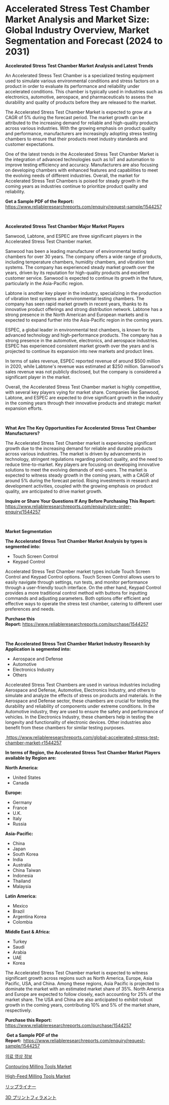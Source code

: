 <p><h1>Accelerated Stress Test Chamber Market Analysis and Market Size: Global Industry Overview, Market Segmentation and Forecast (2024 to 2031)</h1></p><p><strong>Accelerated Stress Test Chamber Market Analysis and Latest Trends</strong></p>
<p><p>An Accelerated Stress Test Chamber is a specialized testing equipment used to simulate various environmental conditions and stress factors on a product in order to evaluate its performance and reliability under accelerated conditions. This chamber is typically used in industries such as electronics, automotive, aerospace, and pharmaceuticals to assess the durability and quality of products before they are released to the market.</p><p>The Accelerated Stress Test Chamber Market is expected to grow at a CAGR of 5% during the forecast period. The market growth can be attributed to the increasing demand for reliable and high-quality products across various industries. With the growing emphasis on product quality and performance, manufacturers are increasingly adopting stress testing chambers to ensure that their products meet industry standards and customer expectations.</p><p>One of the latest trends in the Accelerated Stress Test Chamber Market is the integration of advanced technologies such as IoT and automation to improve testing efficiency and accuracy. Manufacturers are also focusing on developing chambers with enhanced features and capabilities to meet the evolving needs of different industries. Overall, the market for Accelerated Stress Test Chambers is poised for steady growth in the coming years as industries continue to prioritize product quality and reliability.</p></p>
<p><strong>Get a Sample PDF of the Report:&nbsp;</strong> <a href="https://www.reliableresearchreports.com/enquiry/request-sample/1544257">https://www.reliableresearchreports.com/enquiry/request-sample/1544257</a></p>
<p>&nbsp;</p>
<p><strong>Accelerated Stress Test Chamber Major Market Players</strong></p>
<p><p>Sanwood, Labtone, and ESPEC are three significant players in the Accelerated Stress Test Chamber market.</p><p>Sanwood has been a leading manufacturer of environmental testing chambers for over 30 years. The company offers a wide range of products, including temperature chambers, humidity chambers, and vibration test systems. The company has experienced steady market growth over the years, driven by its reputation for high-quality products and excellent customer service. Sanwood is expected to continue its growth in the future, particularly in the Asia-Pacific region.</p><p>Labtone is another key player in the industry, specializing in the production of vibration test systems and environmental testing chambers. The company has seen rapid market growth in recent years, thanks to its innovative product offerings and strong distribution network. Labtone has a strong presence in the North American and European markets and is expected to expand further into the Asia-Pacific region in the coming years.</p><p>ESPEC, a global leader in environmental test chambers, is known for its advanced technology and high-performance products. The company has a strong presence in the automotive, electronics, and aerospace industries. ESPEC has experienced consistent market growth over the years and is projected to continue its expansion into new markets and product lines.</p><p>In terms of sales revenue, ESPEC reported revenue of around $500 million in 2020, while Labtone's revenue was estimated at $250 million. Sanwood's sales revenue was not publicly disclosed, but the company is considered a significant player in the market.</p><p>Overall, the Accelerated Stress Test Chamber market is highly competitive, with several key players vying for market share. Companies like Sanwood, Labtone, and ESPEC are expected to drive significant growth in the industry in the coming years through their innovative products and strategic market expansion efforts.</p></p>
<p>&nbsp;</p>
<p><strong>What Are The Key Opportunities For Accelerated Stress Test Chamber Manufacturers?</strong></p>
<p><p>The Accelerated Stress Test Chamber market is experiencing significant growth due to the increasing demand for reliable and durable products across various industries. The market is driven by advancements in technology, stringent regulations regarding product quality, and the need to reduce time-to-market. Key players are focusing on developing innovative solutions to meet the evolving demands of end-users. The market is expected to witness steady growth in the coming years, with a CAGR of around 5% during the forecast period. Rising investments in research and development activities, coupled with the growing emphasis on product quality, are anticipated to drive market growth.</p></p>
<p><strong>Inquire or Share Your Questions If Any Before Purchasing This Report:</strong> <a href="https://www.reliableresearchreports.com/enquiry/pre-order-enquiry/1544257">https://www.reliableresearchreports.com/enquiry/pre-order-enquiry/1544257</a></p>
<p>&nbsp;</p>
<p><strong>Market Segmentation</strong></p>
<p><strong>The Accelerated Stress Test Chamber Market Analysis by types is segmented into:</strong></p>
<p><ul><li>Touch Screen Control</li><li>Keypad Control</li></ul></p>
<p><p>Accelerated Stress Test Chamber market types include Touch Screen Control and Keypad Control options. Touch Screen Control allows users to easily navigate through settings, run tests, and monitor performance through a user-friendly touch interface. On the other hand, Keypad Control provides a more traditional control method with buttons for inputting commands and adjusting parameters. Both options offer efficient and effective ways to operate the stress test chamber, catering to different user preferences and needs.</p></p>
<p><strong>Purchase this Report:&nbsp;</strong><a href="https://www.reliableresearchreports.com/purchase/1544257">https://www.reliableresearchreports.com/purchase/1544257</a></p>
<p>&nbsp;</p>
<p><strong>The Accelerated Stress Test Chamber Market Industry Research by Application is segmented into:</strong></p>
<p><ul><li>Aerospace and Defense</li><li>Automotive</li><li>Electronics Industry</li><li>Others</li></ul></p>
<p><p>Accelerated Stress Test Chambers are used in various industries including Aerospace and Defense, Automotive, Electronics Industry, and others to simulate and analyze the effects of stress on products and materials. In the Aerospace and Defense sector, these chambers are crucial for testing the durability and reliability of components under extreme conditions. In the Automotive industry, they are used to ensure the safety and performance of vehicles. In the Electronics Industry, these chambers help in testing the longevity and functionality of electronic devices. Other industries also benefit from these chambers for similar testing purposes.</p></p>
<p><a href="https://www.reliableresearchreports.com/global-accelerated-stress-test-chamber-market-r1544257">&nbsp;https://www.reliableresearchreports.com/global-accelerated-stress-test-chamber-market-r1544257</a></p>
<p><strong>In terms of Region, the Accelerated Stress Test Chamber Market Players available by Region are:</strong></p>
<p>
    <p> <strong> North America: </strong>
        <ul>
            <li>United States</li>
            <li>Canada</li>
        </ul>
        </p> 
    <p> <strong> Europe: </strong>
        <ul>
            <li>Germany</li>
            <li>France</li>
            <li>U.K.</li>
            <li>Italy</li>
            <li>Russia</li>
        </ul>
        </p> 
    <p> <strong> Asia-Pacific: </strong>
        <ul>
            <li>China</li>
            <li>Japan</li>
            <li>South Korea</li>
            <li>India</li>
            <li>Australia</li>
            <li>China Taiwan</li>
            <li>Indonesia</li>
            <li>Thailand</li>
            <li>Malaysia</li>
        </ul>
        </p> 
    <p> <strong> Latin America: </strong>
        <ul>
            <li>Mexico</li>
            <li>Brazil</li>
            <li>Argentina Korea</li>
            <li>Colombia</li>
        </ul>
        </p> 
    <p> <strong> Middle East & Africa: </strong>
        <ul>
            <li>Turkey</li>
            <li>Saudi</li>
            <li>Arabia</li>
            <li>UAE</li>
            <li>Korea</li>
        </ul>
    </p>
    </p>
<p><p>The Accelerated Stress Test Chamber market is expected to witness significant growth across regions such as North America, Europe, Asia Pacific, USA, and China. Among these regions, Asia Pacific is projected to dominate the market with an estimated market share of 35%. North America and Europe are expected to follow closely, each accounting for 25% of the market share. The USA and China are also anticipated to exhibit robust growth in the coming years, contributing 10% and 5% of the market share, respectively.</p></p>
<p><strong>Purchase this Report: </strong><a href="https://www.reliableresearchreports.com/purchase/1544257">https://www.reliableresearchreports.com/purchase/1544257</a></p>
<p>&nbsp;<strong>Get a Sample PDF of the Report:&nbsp;&nbsp;</strong><a href="https://www.reliableresearchreports.com/enquiry/request-sample/1544257">https://www.reliableresearchreports.com/enquiry/request-sample/1544257</a></p>
<p><strong></strong></p>
<p><p><a href="https://github.com/sougarounis/Market-Research-Report-List-3/blob/main/209047436494.md">의료 영상 정보</a></p><p><a href="https://github.com/lataunyatinikmelvin59ilbd0dv/Market-Research-Report-List-2/blob/main/contouring-milling-tools-market.md">Contouring Milling Tools Market</a></p><p><a href="https://github.com/pgtimber/Market-Research-Report-List-2/blob/main/high-feed-milling-tools-market.md">High-Feed Milling Tools Market</a></p><p><a href="https://medium.com/@jasohung45456/%E3%83%AA%E3%83%83%E3%83%97%E3%83%A9%E3%82%A4%E3%83%8A%E3%83%BC%E5%B8%82%E5%A0%B4%E3%81%AE%E3%82%B7%E3%82%A7%E3%82%A2%E3%81%AE%E6%8E%A8%E7%A7%BB%E3%81%A8%E5%B8%82%E5%A0%B4%E6%88%90%E9%95%B7%E3%83%88%E3%83%AC%E3%83%B3%E3%83%892024%E5%B9%B4%E3%81%8B%E3%82%892031%E5%B9%B4%E3%81%BE%E3%81%A7-27ae13348f87">リップライナー</a></p><p><a href="https://medium.com/@saigekulas/3d%E3%83%97%E3%83%AA%E3%83%B3%E3%83%88%E3%83%95%E3%82%A3%E3%83%A9%E3%83%A1%E3%83%B3%E3%83%88%E5%B8%82%E5%A0%B4%E3%81%AE%E8%AA%BF%E6%9F%BB%E3%83%AC%E3%83%9D%E3%83%BC%E3%83%88-%E3%81%9D%E3%81%AE%E6%AD%B4%E5%8F%B2%E3%81%8A%E3%82%88%E3%81%B32024%E5%B9%B4%E3%81%8B%E3%82%892031%E5%B9%B4%E3%81%AE%E4%BA%88%E6%B8%AC-3f882e8f8df8">3D プリントフィラメント</a></p></p>